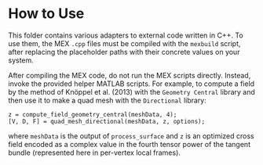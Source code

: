 # How to Use

This folder contains various adapters to external code written in C++. To use
them, the MEX `.cpp` files must be compiled with the `mexbuild` script,
after replacing the placeholder paths with their concrete values on your
system.

After compiling the MEX code, do not run the MEX scripts directly. Instead,
invoke the provided helper MATLAB scripts. For example, to compute a field by
the method of Knöppel et al. (2013) with the `Geometry Central` library
and then use it to make a quad mesh with the `Directional` library:
```
z = compute_field_geometry_central(meshData, 4);
[V, D, F] = quad_mesh_directional(meshData, z, options);
```
where `meshData` is the output of `process_surface` and `z` is an optimized
cross field encoded as a complex value in the fourth tensor power of the
tangent bundle (represented here in per-vertex local frames).